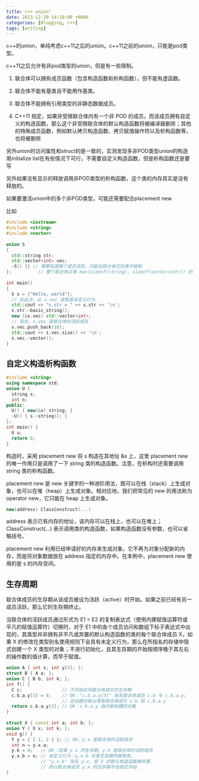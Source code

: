 ```yaml
---
title: c++ union"
date: 2023-12-20 14:10:00 +0800
categories: [Blogging, c++]
tags: [writing]
---
```


c++的union，单纯考虑c++11之后的union。c++11之前的union，只能是pod类型。

c++11之后允许有非pod类型的union，但是有一些限制。

1. 联合体可以拥有成员函数（包含构造函数和析构函数），但不能有虚函数。

2. 联合体不能有基类且不能用作基类。

3. 联合体不能拥有引用类型的非静态数据成员。

4. C++11 规定，如果非受限联合体内有一个非 POD 的成员，而该成员拥有自定义的构造函数，那么这个非受限联合体的默认构造函数将被编译器删除；其他的特殊成员函数，例如默认拷贝构造函数、拷贝赋值操作符以及析构函数等，也将被删除

另外union的访问属性和struct的是一致的，实测发现多非POD类型union的构造用initialize list在有些情况下可行，不需要自定义构造函数，但是析构函数还是要写

另外如果没有显示的释放调用非POD类型的析构函数，这个类的内存其实是没有释放的。

如果要激活union中的多个非POD类型，可能还需要配合placement new

比如

```cpp
#include <iostream>
#include <string>
#include <vector>
 
union S
{
  std::string str;
  std::vector<int> vec;
  ~S() {} // 需要知道哪个成员活跃，只能在联合体式的类中做到
};          // 整个联合体占有 max(sizeof(string), sizeof(vector<int>)) 的内存
 
int main()
{
  S s = {"Hello, world"};
  // 在此点，从 s.vec 读取是未定义行为
  std::cout << "s.str = " << s.str << '\n';
  s.str.~basic_string();
  new (&s.vec) std::vector<int>;
  // 现在，s.vec 是联合体的活跃成员
  s.vec.push_back(10);
  std::cout << s.vec.size() << '\n';
  s.vec.~vector();
}
```

## 自定义构造析构函数

```cpp
#include <string>
using namespace std;
union U {
  string s;
  int n;
public:
  U() { new(&s) string; }
  ~U() { s.~string(); }
};
int main() {
  U u;
  return 0;
}
```

构造时，采用 placement new 将 s 构造在其地址 &s 上，这里 placement new 的唯一作用只是调用了一下 string 类的构造函数。注意，在析构时还需要调用 string 类的析构函数。

placement new 是 new 关键字的一种进阶用法，既可以在栈（stack）上生成对象，也可以在堆（heap）上生成对象。相对应地，我们把常见的 new 的用法称为 operator new，它只能在 heap 上生成对象。

```cpp
new(address) ClassConstruct(...)
```

address 表示已有内存的地址，该内存可以在栈上，也可以在堆上；ClassConstruct(...) 表示调用类的构造函数，如果构造函数没有参数，也可以省略括号。

placement new 利用已经申请好的内存来生成对象，它不再为对象分配新的内存，而是将对象数据放在 address 指定的内存中。在本例中，placement new 使用的是 s 的内存空间。

## 生存周期

联合体成员的生存期从该成员被设为活跃（active）时开始。如果之前已经有另一成员活跃，那么它的生存期终止。

当联合体的活跃成员通过形式为 E1 = E2 的复制表达式（使用内建赋值运算符或平凡的赋值运算符）切换时，对于 E1 中的各个成员访问和数组下标子表达式中出现的，其类型并非拥有非平凡或弃置的默认构造函数的类的每个联合体成员 X，如果 X 的修改在类型别名使用规则下会具有未定义行为，那么在所指名的存储中隐式创建一个 X 类型的对象；不进行初始化，且其生存期的开始按顺序晚于其左右的操作数的值计算，而早于赋值。

```cpp
union A { int x; int y[4]; };
struct B { A a; };
union C { B b; int k; };
int f() {
  C c;               // 不开始任何联合体成员的生存期
  c.b.a.y[3] = 4;    // OK："c.b.a.y[3]" 指名联合体成员 c.b 与 c.b.a.y;
                     // 这创建对象以保有联合体成员 c.b 和 c.b.a.y
  return c.b.a.y[3]; // OK：c.b.a.y 指代新创建的对象
}
 
struct X { const int a; int b; };
union Y { X x; int k; };
void g() {
  Y y = { { 1, 2 } }; // OK，y.x 是联合体的活跃成员
  int n = y.x.a;
  y.k = 4;   // OK：结束 y.x 的生存期，y.k 是联合体的活跃成员
  y.x.b = n; // 未定义行为：y.x.b 在其生存期外被修改，
             // "y.x.b" 指名 y.x，但 X 的默认构造函数被弃置，
             // 所以联合体成员 y.x 的生存期不会隐式开始
}
```

